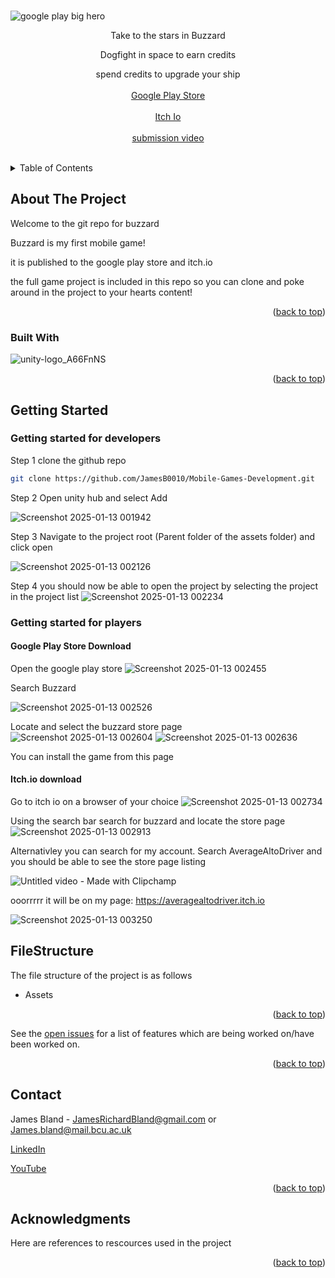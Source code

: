 <!------------------------------------------------------------------------------------------------->
<!--IMPORTANT-->


<!--PLEASE VIEW THIS MARKDOWN FILE ON THE GIT REPOSITORY AS IT WILL BE RENDERED PROPERLY THERE-->



<!--https://github.com/JamesB0010/Mobile-Games-Development-->
<!------------------------------------------------------------------------------------------------->
<!-- Credits for readme template https://github.com/othneildrew/Best-README-Template/blob/master/README.md -->
<a name="readme-top"></a>
<br />
![google play big hero](https://github.com/user-attachments/assets/e87484bb-b420-423f-b0cf-5f5c186374cb)
<div align="center">
  <p align="center">

Take to the stars in Buzzard
    
Dogfight in space to earn credits
    
spend credits to upgrade your ship
    <br />
    <br />
    <a href="https://play.google.com/store/apps/details?id=com.JamesBland.HeavenBound&hl=en">Google Play Store</a><br><br>
    <a href="https://averagealtodriver.itch.io/buzzard">Itch Io</a><br><br>
    <a href="https://www.youtube.com/@jamesbland5082">submission video</a><br><br>
  </p>
</div>

<!-- TABLE OF CONTENTS -->
<details>
  <summary>Table of Contents</summary>
  <ol>
    <li>
      <a href="#about-the-project">About The Project</a>
      <ul>
        <li><a href="#built-with">Built With</a></li>
      </ul>
    </li>
    <li>
      <a href="#getting-started">Getting Started</a>
    </li>
    <li><a href="#FileStructure">File Structure</a></li>
    <li><a href="#contact">Contact</a></li>
    <li><a href="#acknowledgments">Acknowledgments</a></li>
  </ol>
</details>



<!-- ABOUT THE PROJECT -->
## About The Project

Welcome to the git repo for buzzard

Buzzard is my first mobile game!

it is published to the google play store and itch.io

the full game project is included in this repo so you can clone and poke around in the project to your hearts content!

<p align="right">(<a href="#readme-top">back to top</a>)</p>

### Built With

![unity-logo_A66FnNS](https://github.com/user-attachments/assets/96c1c6e7-ded1-441a-8d66-e56e44368719)


<p align="right">(<a href="#readme-top">back to top</a>)</p>



<!-- GETTING STARTED -->
## Getting Started

### Getting started for developers

Step 1 clone the github repo

```bash
git clone https://github.com/JamesB0010/Mobile-Games-Development.git
```

Step 2 Open unity hub and select Add

![Screenshot 2025-01-13 001942](https://github.com/user-attachments/assets/93465758-7c63-4cb7-ac07-2a197a71d052)


Step 3 Navigate to the project root (Parent folder of the assets folder) and click open

![Screenshot 2025-01-13 002126](https://github.com/user-attachments/assets/dbedf7b0-5b2c-486c-8837-17bca984cb09)

Step 4 you should now be able to open the project by selecting the project in the project list
![Screenshot 2025-01-13 002234](https://github.com/user-attachments/assets/263495c3-3009-41a6-ae97-996caf1f37ec)


### Getting started for players

#### Google Play Store Download

Open the google play store
![Screenshot 2025-01-13 002455](https://github.com/user-attachments/assets/1dcbf2ae-e290-414b-9dc5-88dfb5c7cdda)

Search Buzzard

![Screenshot 2025-01-13 002526](https://github.com/user-attachments/assets/5ac12cab-b105-4812-962e-26e5fec42363)


Locate and select the buzzard store page
![Screenshot 2025-01-13 002604](https://github.com/user-attachments/assets/ae1b7d69-bc6e-4354-a499-9aa8d337e04a)
![Screenshot 2025-01-13 002636](https://github.com/user-attachments/assets/f7ced233-cdae-4cf3-ad0f-88684389f445)

You can install the game from this page

#### Itch.io download
Go to itch io on a browser of your choice
![Screenshot 2025-01-13 002734](https://github.com/user-attachments/assets/2bc15896-4361-49fd-96ff-c58033e4dc57)

Using the search bar search for buzzard and locate the store page
![Screenshot 2025-01-13 002913](https://github.com/user-attachments/assets/1002c47a-d8e4-48b0-a31c-a58dd49dce3d)

Alternativley you can search for my account. Search AverageAltoDriver
and you should be able to see the store page listing

![Untitled video - Made with Clipchamp](https://github.com/user-attachments/assets/78084bc1-c8a2-435d-adf1-f4cbf5614767)

ooorrrrr it will be on my page: https://averagealtodriver.itch.io

![Screenshot 2025-01-13 003250](https://github.com/user-attachments/assets/9aed57f7-71c0-4202-8e8c-0cb88f40b868)


<!--File structure-->
## FileStructure

The file structure of the project is as follows

* Assets

<p align="right">(<a href="#readme-top">back to top</a>)</p>


See the [open issues](https://github.com/JamesB0010/Mobile-Games-Development/issues) for a list of features which are being worked on/have been worked on.

<p align="right">(<a href="#readme-top">back to top</a>)</p>

<!-- CONTACT -->
## Contact

James Bland - JamesRichardBland@gmail.com or James.bland@mail.bcu.ac.uk

[LinkedIn](https://www.linkedin.com/in/james-richard-bland/)

[YouTube](https://www.youtube.com/channel/UCd5tdaMVhvp2SkkqIxzsuRQ)

<p align="right">(<a href="#readme-top">back to top</a>)</p>



<!-- ACKNOWLEDGMENTS -->
## Acknowledgments

Here are references to rescources used in the project


<p align="right">(<a href="#readme-top">back to top</a>)</p>



